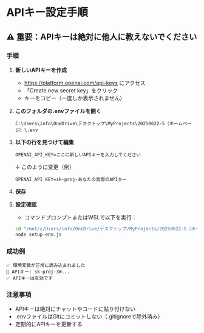 # APIキー設定手順

## ⚠️ 重要：APIキーは絶対に他人に教えないでください

### 手順

1. **新しいAPIキーを作成**
   - https://platform.openai.com/api-keys にアクセス
   - 「Create new secret key」をクリック
   - キーをコピー（一度しか表示されません）

2. **このフォルダの.envファイルを開く**
   ```
   C:\Users\info\OneDrive\デスクトップ\MyProjects\20250622-5（ホームページ）\.env
   ```

3. **以下の行を見つけて編集**
   ```
   OPENAI_API_KEY=ここに新しいAPIキーを入力してください
   ```
   
   ↓ このように変更（例）
   ```
   OPENAI_API_KEY=sk-proj-あなたの実際のAPIキー
   ```

4. **保存**

5. **設定確認**
   - コマンドプロンプトまたはWSLで以下を実行：
   ```bash
   cd "/mnt/c/Users/info/OneDrive/デスクトップ/MyProjects/20250622-5（ホームページ）"
   node setup-env.js
   ```

### 成功例
```
✅ 環境変数が正常に読み込まれました
🔑 APIキー: sk-proj-3W...
✅ APIキーは有効です
```

### 注意事項
- APIキーは絶対にチャットやコードに貼り付けない
- .envファイルはGitにコミットしない（.gitignoreで除外済み）
- 定期的にAPIキーを更新する